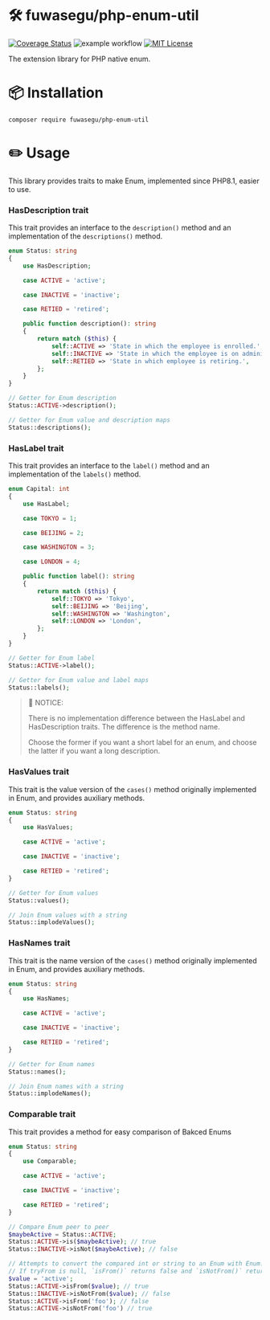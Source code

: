 # 🛠 fuwasegu/php-enum-util
[![Coverage Status](https://coveralls.io/repos/github/fuwasegu/php-enum-util/badge.svg?branch=master)](https://coveralls.io/github/fuwasegu/php-enum-util?branch=master)
![example workflow](https://github.com/fuwasegu/php-enum-util/actions/workflows/ci.yml/badge.svg)
[![MIT License](http://img.shields.io/badge/license-MIT-blue.svg?style=flat)](LICENSE)

The extension library for PHP native enum.

# 📦 Installation
```shell
composer require fuwasegu/php-enum-util
```

# ✏️ Usage
This library provides traits to make Enum, implemented since PHP8.1, easier to use.

### HasDescription trait
This trait provides an interface to the `description()` method and an implementation of the `descriptions()` method.

```php
enum Status: string
{
    use HasDescription;

    case ACTIVE = 'active';

    case INACTIVE = 'inactive';

    case RETIED = 'retired';

    public function description(): string
    {
        return match ($this) {
            self::ACTIVE => 'State in which the employee is enrolled.',
            self::INACTIVE => 'State in which the employee is on administrative leave.',
            self::RETIED => 'State in which employee is retiring.',
        };
    }
}
```

```php
// Getter for Enum description
Status::ACTIVE->description();

// Getter for Enum value and description maps
Status::descriptions();
```

### HasLabel trait
This trait provides an interface to the `label()` method and an implementation of the `labels()` method.

```php
enum Capital: int
{
    use HasLabel;

    case TOKYO = 1;

    case BEIJING = 2;

    case WASHINGTON = 3;

    case LONDON = 4;

    public function label(): string
    {
        return match ($this) {
            self::TOKYO => 'Tokyo',
            self::BEIJING => 'Beijing',
            self::WASHINGTON => 'Washington',
            self::LONDON => 'London',
        };
    }
}
```

```php
// Getter for Enum label
Status::ACTIVE->label();

// Getter for Enum value and label maps
Status::labels();
```

> 📌 NOTICE:
> 
> There is no implementation difference between the HasLabel and HasDescription traits. The difference is the method name. 
> 
> Choose the former if you want a short label for an enum, and choose the latter if you want a long description.

### HasValues trait
This trait is the value version of the `cases()` method originally implemented in Enum, and provides auxiliary methods.

```php
enum Status: string
{
    use HasValues;

    case ACTIVE = 'active';

    case INACTIVE = 'inactive';

    case RETIED = 'retired';
}
```

```php
// Getter for Enum values
Status::values();

// Join Enum values with a string
Status::implodeValues();
```

### HasNames trait
This trait is the name version of the `cases()` method originally implemented in Enum, and provides auxiliary methods.

```php
enum Status: string
{
    use HasNames;

    case ACTIVE = 'active';

    case INACTIVE = 'inactive';

    case RETIED = 'retired';
}
```

```php
// Getter for Enum names
Status::names();

// Join Enum names with a string
Status::implodeNames();
```

### Comparable trait
This trait provides a method for easy comparison of Bakced Enums

```php
enum Status: string
{
    use Comparable;

    case ACTIVE = 'active';

    case INACTIVE = 'inactive';

    case RETIED = 'retired';
}
```

```php
// Compare Enum peer to peer
$maybeActive = Status::ACTIVE;
Status::ACTIVE->is($maybeActive); // true
Status::INACTIVE->isNot($maybeActive); // false

// Attempts to convert the compared int or string to an Enum with Enum::tryFrom before comparing
// If tryFrom is null, `isFrom()` returns false and `isNotFrom()` returns true.
$value = 'active';
Status::ACTIVE->isFrom($value); // true
Status::INACTIVE->isNotFrom($value); // false
Status::ACTIVE->isFrom('foo'); // false
Status::ACTIVE->isNotFrom('foo') // true
```